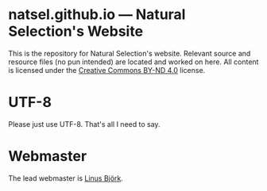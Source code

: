 # natsel.github.io &mdash; Natural Selection's Website
This is the repository for Natural Selection's website. Relevant source and resource files (no pun intended) are located and worked on here.
All content is licensed under the [Creative Commons BY-ND 4.0](https://creativecommons.org/licenses/by-nd/4.0/) license.

# UTF-8
Please just use UTF-8. That's all I need to say.

# Webmaster
The lead webmaster is [Linus Björk](https://lbjork64.github.io).